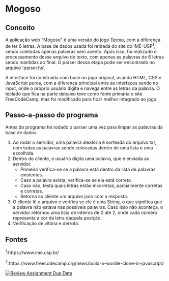 # Mogoso
## Conceito
A aplicação web "Mogoso" é uma versão do jogo [Termo](https://term.ooo/), com a diferença de ter 6 letras. A base de dados usada foi retirada do site do IME-USP<sup>1</sup>, sendo coletadas apenas palavras sem acento. Após isso, foi realizado o processamento desse arquivo de texto, com apenas as palavras de 6 letras sendo mantidas ao final. O parser dessa etapa pode ser encontrado no arquivo 'parser.hs'.

A interface foi construída com base no jogo original, usando HTML, CSS e JavaScript puros, com a diferença principal entre as interfaces sendo no input, onde o próprio usuário digita e navega entre as letras da palavra. O teclado que fica na parte debaixo teve como fonte primária o site FreeCodeCamp, mas foi modificado para ficar melhor integrado ao jogo.

## Passo-a-passo do programa
Antes do programa foi rodado o parser uma vez para limpar as palavras da base de dados.

1. Ao rodar o servidor, uma palavra aleatória é sorteada do arquivo txt, com todas as palavras sendo colocadas dentro de uma lista e uma escolhida.
2. Dentro do cliente, o usuário digita uma palavra, que é enviada ao servidor.
    - Primeiro verifica-se se a palavra está dentro da lista de palavras existentes.
    - Caso a palavra exista, verifica-se se ela está correta.
    - Caso não, testa quais letras estão incorretas, parcialmente corretas e corretas.
    - Retorna ao cliente um arquivo json com a resposta.
3. O cliente lê o arquivo e verifica se ele é uma String, o que significa que a palavra não estava nas possíveis palavras. Caso isso não aconteça, o servidor retornou uma lista de inteiros de 0 até 2, onde cada número representa a cor da letra daquela posição.
4. Verificação de vitória e derrota.


## Fontes
<p><sup>1</sup>:https://www.ime.usp.br/</p>
<p><sup>2</sup>:https://www.freecodecamp.org/news/build-a-wordle-clone-in-javascript/</p>

[![Review Assignment Due Date](https://classroom.github.com/assets/deadline-readme-button-22041afd0340ce965d47ae6ef1cefeee28c7c493a6346c4f15d667ab976d596c.svg)](https://classroom.github.com/a/7NMOLXjY)
